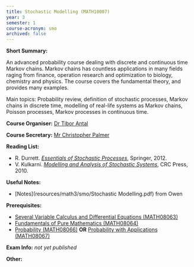 ```yaml
---
title: Stochastic Modelling (MATH10007)
year: 3
semester: 1 
course-acronym: smo
archived: false
---
```


**Short Summary:** 

An advanced probability course dealing with discrete and continuous time Markov chains.  Markov chains has countless applications in many fields raging from finance, operation research and optimization to biology, chemistry and physics. The course covers the fundamental theory, and provides many examples.

Main topics: Probability review, definition of stochastic processes, Markov chains in discrete time, modelling of real-life systems as Markov chains, Poisson processes, Markov processes in continuous time.

**Course Organiser:** [Dr Tibor Antal](<Tibor.Antal@ed.ac.uk>)

**Course Secretary:** [Mr Christopher Palmer](<chris.palmer@ed.ac.uk>) 

**Reading List:** 

- R. Durrett. [*Essentials of Stochastic Processes*](https://discovered.ed.ac.uk/permalink/f/1njkql8/44UOE_ALMA51165413410002466), Springer, 2012. 
- V. Kulkarni. [*Modelling and Analysis of Stochastic Systems*](https://discovered.ed.ac.uk/permalink/f/1s15qcp/TN_cdi_proquest_ebookcentral_EBC1633580), CRC Press, 2010.

**Useful Notes:**

- [Notes](resources/math3/smo/Stochastic Modelling.pdf) from Owen

**Prerequisites:** 

- [Several Variable Calculus and Differential Equations (MATH08063)](/math2/#svcde)
- [Fundamentals of Pure Mathematics (MATH08064)](/math2/#fpm)
- [Probability (MATH08066)](/math2/#prob) **OR** [Probability with Applications (MATH08067)](/math2/#pwa)

**Exam Info:** *not yet published*

**Other:**
